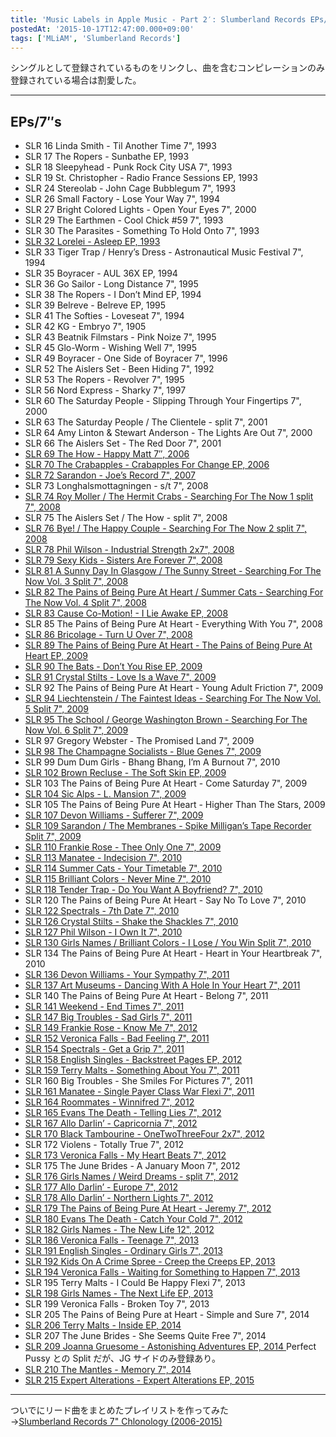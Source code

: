 ```yaml
---
title: 'Music Labels in Apple Music - Part 2′: Slumberland Records EPs/7″s'
postedAt: '2015-10-17T12:47:00.000+09:00'
tags: ['MLiAM', 'Slumberland Records']
---
```


シングルとして登録されているものをリンクし、曲を含むコンピレーションのみ登録されている場合は割愛した。

---

## EPs/7″s

- SLR 16 Linda Smith - Til Another Time 7", 1993
- SLR 17 The Ropers - Sunbathe EP, 1993
- SLR 18 Sleepyhead - Punk Rock City USA 7", 1993
- SLR 19 St. Christopher - Radio France Sessions EP, 1993
- SLR 24 Stereolab - John Cage Bubblegum 7", 1993
- SLR 26 Small Factory - Lose Your Way 7", 1994
- SLR 27 Bright Colored Lights - Open Your Eyes 7", 2000
- SLR 29 The Earthmen - Cool Chick #59 7", 1993
- SLR 30 The Parasites - Something To Hold Onto 7", 1993
- [SLR 32 Lorelei - Asleep EP, 1993](https://itunes.apple.com/jp/album/asleep-ep/id587044044)
- SLR 33 Tiger Trap / Henry’s Dress - Astronautical Music Festival 7", 1994
- SLR 35 Boyracer - AUL 36X EP, 1994
- SLR 36 Go Sailor - Long Distance 7", 1995
- SLR 38 The Ropers - I Don’t Mind EP, 1994
- SLR 39 Belreve - Belreve EP, 1995
- SLR 41 The Softies - Loveseat 7", 1994
- SLR 42 KG - Embryo 7", 1905
- SLR 43 Beatnik Filmstars - Pink Noize 7", 1995
- SLR 45 Glo-Worm - Wishing Well 7", 1995
- SLR 49 Boyracer - One Side of Boyracer 7", 1996
- SLR 52 The Aislers Set - Been Hiding 7", 1992
- SLR 53 The Ropers - Revolver 7", 1995
- SLR 56 Nord Express - Sharky 7", 1997
- SLR 60 The Saturday People - Slipping Through Your Fingertips 7", 2000
- SLR 63 The Saturday People / The Clientele - split 7", 2001
- SLR 64 Amy Linton & Stewart Anderson - The Lights Are Out 7", 2000
- SLR 66 The Aislers Set - The Red Door 7", 2001
- [SLR 69 The How - Happy Matt 7″, 2006](https://itunes.apple.com/jp/album/happy-matt-single/id587045610)
- [SLR 70 The Crabapples - Crabapples For Change EP, 2006](https://itunes.apple.com/jp/album/crabapples-for-change-ep/id587045600)
- [SLR 72 Sarandon - Joe’s Record 7", 2007](https://itunes.apple.com/jp/album/joes-record-single/id587045603)
- SLR 73 Longhalsmottagningen - s/t 7", 2008
- [SLR 74 Roy Moller / The Hermit Crabs - Searching For The Now 1 split 7", 2008](https://itun.es/jp/pXz%5FI)
- SLR 75 The Aislers Set / The How - split 7", 2008
- [SLR 76 Bye! / The Happy Couple - Searching For The Now 2 split 7", 2008](https://itun.es/jp/83z%5FI)
- [SLR 78 Phil Wilson - Industrial Strength 2x7", 2008](https://itunes.apple.com/jp/album/industrial-strength-ep/id587047074)
- [SLR 79 Sexy Kids - Sisters Are Forever 7", 2008](https://itunes.apple.com/jp/album/sisters-are-forever-single/id587047317)
- [SLR 81 A Sunny Day In Glasgow / The Sunny Street - Searching For The Now Vol. 3 Split 7", 2008](https://itun.es/jp/YaA%5FI)
- [SLR 82 The Pains of Being Pure At Heart / Summer Cats - Searching For The Now Vol. 4 Split 7", 2008](https://itun.es/jp/i-z%5FI)
- [SLR 83 Cause Co-Motion! - I Lie Awake EP, 2008](https://itun.es/jp/YgA%5FI)
- SLR 85 The Pains of Being Pure At Heart - Everything With You 7", 2008
- [SLR 86 Bricolage - Turn U Over 7", 2008](https://itunes.apple.com/jp/album/turn-u-over-single/id587047653)
- [SLR 89 The Pains of Being Pure At Heart - The Pains of Being Pure At Heart EP, 2009](https://itunes.apple.com/jp/album/pains-being-pure-at-heart/id260388755)
- [SLR 90 The Bats - Don’t You Rise EP, 2009](https://itun.es/jp/QlB%5FI)
- [SLR 91 Crystal Stilts - Love Is a Wave 7", 2009](https://itun.es/jp/uBA%5FI)
- SLR 92 The Pains of Being Pure At Heart - Young Adult Friction 7", 2009
- [SLR 94 Liechtenstein / The Faintest Ideas - Searching For The Now Vol. 5 Split 7", 2009](https://itun.es/jp/ldB%5FI)
- [SLR 95 The School / George Washington Brown - Searching For The Now Vol. 6 Split 7", 2009](https://itun.es/jp/chB%5FI)
- SLR 97 Gregory Webster - The Promised Land 7", 2009
- [SLR 98 The Champagne Socialists - Blue Genes 7", 2009](https://itun.es/jp/9hB%5FI)
- SLR 99 Dum Dum Girls - Bhang Bhang, I’m A Burnout 7", 2010
- [SLR 102 Brown Recluse - The Soft Skin EP, 2009](https://itun.es/jp/D8A%5FI)
- SLR 103 The Pains of Being Pure At Heart - Come Saturday 7", 2009
- [SLR 104 Sic Alps - L. Mansion 7", 2009](https://itun.es/jp/09A%5FI)
- SLR 105 The Pains of Being Pure At Heart - Higher Than The Stars, 2009
- [SLR 107 Devon Williams - Sufferer 7", 2009](https://itun.es/jp/pqB%5FI)
- [SLR 109 Sarandon / The Membranes - Spike Milligan’s Tape Recorder Split 7", 2009](https://itun.es/jp/5SB%5FI)
- [SLR 110 Frankie Rose - Thee Only One 7", 2009](https://itun.es/jp/6xB%5FI)
- [SLR 113 Manatee - Indecision 7", 2010](https://itun.es/jp/rcC%5FI)
- [SLR 114 Summer Cats - Your Timetable 7", 2010](https://itun.es/jp/e%5FB%5FI)
- [SLR 115 Brilliant Colors - Never Mine 7", 2010](https://itun.es/jp/01B%5FI)
- [SLR 118 Tender Trap - Do You Want A Boyfriend? 7", 2010](https://itun.es/jp/6zZNw)
- SLR 120 The Pains of Being Pure At Heart - Say No To Love 7", 2010
- [SLR 122 Spectrals - 7th Date 7", 2010](https://itun.es/jp/oUC%5FI)
- [SLR 126 Crystal Stilts - Shake the Shackles 7", 2010](https://itun.es/jp/SkD%5FI)
- [SLR 127 Phil Wilson - I Own It 7", 2010](https://itun.es/jp/vDD%5FI)
- [SLR 130 Girls Names / Brilliant Colors - I Lose / You Win Split 7", 2010](https://itun.es/jp/1YD%5FI)
- SLR 134 The Pains of Being Pure At Heart - Heart in Your Heartbreak 7", 2010
- [SLR 136 Devon Williams - Your Sympathy 7", 2011](https://itun.es/jp/rBE%5FI)
- [SLR 137 Art Museums - Dancing With A Hole In Your Heart 7", 2011](https://itun.es/jp/TBE%5FI)
- SLR 140 The Pains of Being Pure At Heart - Belong 7", 2011
- [SLR 141 Weekend - End Times 7", 2011](https://itun.es/jp/SmE%5FI)
- [SLR 147 Big Troubles - Sad Girls 7", 2011](https://itun.es/jp/LQE%5FI)
- [SLR 149 Frankie Rose - Know Me 7", 2012](https://itun.es/jp/4OG%5FI)
- [SLR 152 Veronica Falls - Bad Feeling 7", 2011](https://itun.es/jp/jNWcO)
- [SLR 154 Spectrals - Get a Grip 7", 2011](https://itun.es/jp/U2-YB)
- [SLR 158 English Singles - Backstreet Pages EP, 2012](https://itun.es/jp/ESK%5FI)
- [SLR 159 Terry Malts - Something About You 7", 2011](https://itun.es/jp/3bF%5FI)
- SLR 160 Big Troubles - She Smiles For Pictures 7", 2011
- [SLR 161 Manatee - Single Payer Class War Flexi 7", 2011](https://itun.es/jp/1KG%5FI)
- [SLR 164 Roommates - Winnifred 7", 2012](https://itun.es/jp/MOK%5FI)
- [SLR 165 Evans The Death - Telling Lies 7", 2012](https://itun.es/jp/hF9mE)
- [SLR 167 Allo Darlin’ - Capricornia 7", 2012](https://itun.es/jp/SMO3D)
- [SLR 170 Black Tambourine - OneTwoThreeFour 2x7", 2012](https://itun.es/jp/WXK%5FI)
- SLR 172 Violens - Totally True 7", 2012
- [SLR 173 Veronica Falls - My Heart Beats 7", 2012](https://itun.es/jp/UpqdO)
- SLR 175 The June Brides - A January Moon 7", 2012
- [SLR 176 Girls Names / Weird Dreams - split 7", 2012](https://itun.es/jp/YtQOF)
- [SLR 177 Allo Darlin’ - Europe 7", 2012](https://itun.es/jp/Gy3yH)
- [SLR 178 Allo Darlin’ - Northern Lights 7", 2012](https://itun.es/jp/dnILH)
- [SLR 179 The Pains of Being Pure At Heart - Jeremy 7", 2012](https://itunes.apple.com/jp/album/jeremy-single/id587101015)
- [SLR 180 Evans The Death - Catch Your Cold 7", 2012](https://itun.es/jp/0%5FrpI)
- [SLR 182 Girls Names - The New Life 12", 2012](https://itun.es/jp/yuT3H)
- [SLR 186 Veronica Falls - Teenage 7", 2013](https://itun.es/jp/l2AnO)
- [SLR 191 English Singles - Ordinary Girls 7", 2013](https://itun.es/jp/oBZAK)
- [SLR 192 Kids On A Crime Spree - Creep the Creeps EP, 2013](https://itun.es/jp/k7YAK)
- [SLR 194 Veronica Falls - Waiting for Something to Happen 7", 2013](https://itun.es/jp/iM0r3)
- SLR 195 Terry Malts - I Could Be Happy Flexi 7", 2013
- [SLR 198 Girls Names - The Next Life EP, 2013](https://itun.es/jp/1J94Q)
- SLR 199 Veronica Falls - Broken Toy 7", 2013
- SLR 205 The Pains of Being Pure at Heart - Simple and Sure 7", 2014
- [SLR 206 Terry Malts - Inside EP, 2014](https://itun.es/jp/eawV1)
- SLR 207 The June Brides - She Seems Quite Free 7", 2014
- [SLR 209 Joanna Gruesome - Astonishing Adventures EP, 2014 ](https://itun.es/jp/d5P53)Perfect Pussy との Split だが、JG サイドのみ登録あり。[ ](https://itun.es/jp/d5P53)
- [SLR 210 The Mantles - Memory 7", 2014](https://itun.es/jp/l5Z32)
- [SLR 215 Expert Alterations - Expert Alterations EP, 2015](https://itun.es/jp/fGQM6)

---

ついでにリード曲をまとめたプレイリストを作ってみた  
→[Slumberland Records 7" Chlonology (2006-2015)](https://itunes.apple.com/jp/playlist/slumberland-records-7-chlonology/idpl.e4e1c80a50ed4db0afcfaf56f19f5f00)
